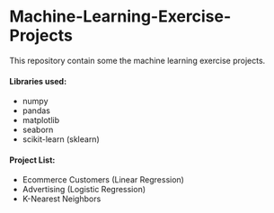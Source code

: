 # Machine-Learning-Exercise-Projects

This repository contain some the machine learning exercise projects.

#### Libraries used:
   * numpy
   * pandas
   * matplotlib
   * seaborn
   * scikit-learn (sklearn)

#### Project List:
   * Ecommerce Customers (Linear Regression)
   * Advertising (Logistic Regression)
   * K-Nearest Neighbors

